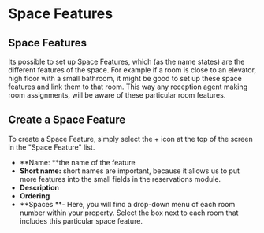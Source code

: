 # Space Features

## Space Features

Its possible to set up Space Features, which \(as the name states\) are the different features of the space. For example if a room is close to an elevator, high floor with a small bathroom, it might be good to set up these space features and link them to that room. This way any reception agent making room assignments, will be aware of these particular room features.

## Create a Space Feature

To create a Space Feature, simply select the + icon at the top of the screen in the "Space Feature" list.

* **Name: **the name of the feature
* **Short name:** short names are important, because it allows us to put more features into the small fields in the reservations module. 
* **Description**
* **Ordering**
* **Spaces **- Here, you will find a drop-down menu of each room number within your property. Select the box next to each room that includes this particular space feature. 

